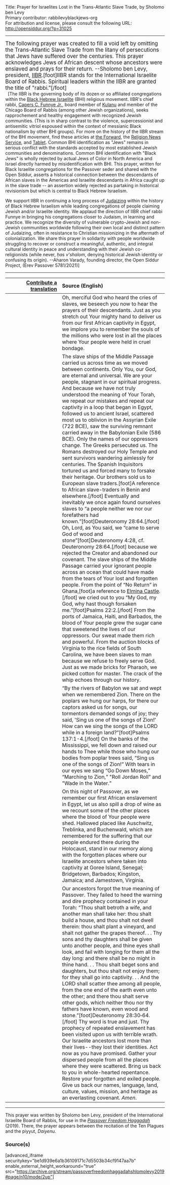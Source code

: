 <html>
<head></head>
<body>
Title: Prayer for Israelites Lost in the Trans-Atlantic Slave Trade, by Sholomo ben Levy<br />
Primary contributor: rabbilevyblackjews-org<br />
For attribution and license, please consult the following URL: <a href="http://opensiddur.org/?p=31025">http://opensiddur.org/?p=31025</a>
<p />
<hr />

<div class="english" style="font-size: 1.2em;">
The following prayer was created to fill a void left by omitting the Trans-Atlantic Slave Trade from the litany of persecutions that Jews have suffered over the centuries. This prayer acknowledges Jews of African descent whose ancestors were enslaved and prays for their return. --Sholomo ben Levy, president, <a href="https://blackjews.org">IIBR</a>.[foot]IIBR stands for the International Israelite Board of Rabbis. Spiritual leaders within the IIBR are granted the title of "rabbi."[/foot]
</div>
&nbsp;
[The IIBR is the governing body of its dozen or so affiliated congregations within the <a href="https://en.wikipedia.org/wiki/Black_Hebrew_Israelites">Black Hebrew Israelite</a> (BHI) religious movement. IIBR's chief rabbi, <a href="https://en.wikipedia.org/wiki/Capers_Funnye">Capers C. Funnye Jr.</a>, board member of <a href="https://kulanu.org/board-member-spotlight-rabbi-capers-funnye/">Kulanu</a> and member of the Chicago Board of Rabbis (among other Jewish organizations), seeks rapprochement and healthy engagement with recognized Jewish communities. (This is in sharp contrast to the violence, supercessionist and antisemitic vitriol espoused within the context of messianic Black nationalism by other BHI groups). For more on the history of the IIBR stream of the BHI movement, find these articles at <a href="https://forward.com/news/347996/who-are-the-hebrew-israelites/">the Forward</a>, the <a href="https://religionnews.com/2019/12/13/who-are-black-hebrew-israelites/">Religion News Service</a>, and <a href="https://www.tabletmag.com/sections/news/articles/can-a-single-person-speak-for-all-black-jews">Tablet</a>. Common BHI identification as "Jews" remains in serious conflict with the standards accepted by most established Jewish communities and denominations. Common BHI identification with "Black Jews" is wholly rejected by actual Jews of Color in North America and Israel directly harmed by misidentification with BHI. This prayer, written for Black Israelite congregations for the Passover seder and shared with the Open Siddur, asserts a historical connection between the descendants of African slaves in the Americas and Israelite descendants in Africa caught up in the slave trade -- an assertion widely rejected as partaking in historical revisionism but which is central to Black Hebrew Israelism. 

We support IIBR in continuing a long process of <a href="https://en.wikipedia.org/wiki/Judaization">Judaizing</a> within the history of Black Hebrew Israelism while leading congregations of people claiming Jewish and/or Israelite identity. We applaud the direction of IIBR chief rabbi Funnye in bringing his congregations closer to Judaism, in learning and practice. We recognize the diversity of vulnerable crypto-Jewish and non-Jewish communities worldwide following their own local and distinct pattern of Judaizing, often in resistance to Christian missionizing in the aftermath of colonialization. We share this prayer in solidarity with people worldwide struggling to recover or construct a meaningful, authentic, and integral cultural identity in peace and understanding with their Jewish co-religionists (while never, <em>ḥas v'shalom</em>, denying historical Jewish identity or confusing its origin). --Aharon Varady, founding director, the Open Siddur Project, (Erev Passover 5781/2021)]

<hr />

<table style="margin-left: auto;margin-right: auto;" class="draggable">
<thead><tr><th id="x" style="text-align: right;"><a href="/contribute/upload/">Contribute a translation</a></th><th style="text-align: left;">Source (English)</th></tr></thead>
<tbody>
<tr><td style="vertical-align:top;">
<div class="liturgy"><span lang="he">

</span></div></td>
 
<td style="vertical-align:top;" width="66%">
<div class="english">
Oh, merciful God who heard the cries of slaves, we beseech you now to hear the prayers of their descendants. Just as you stretch out Your mighty hand to deliver us from our first African captivity in Egypt, we implore you to remember the souls of the millions who were lost in all the places where Your people were held in cruel bondage.
</div></td></tr>


<tr><td style="vertical-align:top;">
<div class="liturgy"><span lang="he">

</span></div></td>
 
<td style="vertical-align:top;">
<div class="english">
The slave ships of the Middle Passage carried us across time as we moved between continents. Only You, our God, are eternal and universal. We are your people, stagnant in our spiritual progress. And because we have not truly understood the meaning of Your Torah, we repeat our mistakes and repeat our captivity in a loop that began in Egypt, followed us to ancient Israel, scattered most us to oblivion in the Assyrian Exile (722 BCE), saw the surviving remnant carried away in the Babylonian Exile (586 BCE). Only the names of our oppressors change. The Greeks persecuted us. The Romans destroyed our Holy Temple and sent survivors wandering aimlessly for centuries. The Spanish Inquisitors tortured us and forced many to forsake their heritage. Our brothers sold us to European slave traders.[foot]A reference to African slave-traders in Benin and elsewhere.[/foot] Eventually and inevitably we once again found ourselves slaves to “a people neither we nor our forefathers had known.”[foot]Deuteronomy 28:64.[/foot] Oh, Lord, as You said, we “came to serve God of wood and stone”[foot]Deuteronomy 4:28, cf. Deuteronomy 28:64.[/foot] because we rejected the Creator and abandoned our covenant. The slave ships of the Middle Passage carried your ignorant people across an ocean that could have made from the tears of Your lost and forgotten people. From the point of “No Return” in Ghana,[foot]a reference to <a href="https://en.wikipedia.org/wiki/Elmina_Castle">Elmina Castle</a>.[/foot] we cried out to you “My God, my God, why hast though forsaken me.”[foot]Psalms 22:2.[/foot] From the ports of Jamaica, Haiti, and Barbados, the blood of Your people grew the sugar cane that sweetened the lives of our oppressors. Our sweat made them rich and powerful. From the auction blocks of Virginia to the rice fields of South Carolina, we have been slaves to man because we refuse to freely serve God. Just as we made bricks for Pharaoh, we picked cotton for master. The crack of the whip echoes through our history. 
</div></td></tr>


<tr><td style="vertical-align:top;">
<div class="liturgy"><span lang="he">

</span></div></td>
 
<td style="vertical-align:top;">
<div class="english">
“By the rivers of Babylon we sat and wept when we remembered Zion. There on the poplars we hung our harps, for there our captors asked us for songs, our tormentors demanded songs of joy; they said, 'Sing us one of the songs of Zion!' How can we sing the songs of the LORD while in a foreign land?”[foot]Psalms 137:1-4.[/foot] On the banks of the Mississippi, we fell down and raised our hands to Thee while those who hung our bodies from poplar trees said, “Sing us one of the songs of Zion!” With tears in our eyes we sang “Go Down Moses,” “Marching to Zion,” "Roll Jordan Roll” and "Wade in the Water.” 
</div></td></tr>


<tr><td style="vertical-align:top;">
<div class="liturgy"><span lang="he">

</span></div></td>
 
<td style="vertical-align:top;">
<div class="english">
On this night of Passover, as we remember our first African enslavement in Egypt, let us also spill a drop of wine as we recount some of the other places where the blood of Your people were shed. Hallowed placed like Auschwitz, Treblinka, and Buchenwald, which are remembered for the suffering that our people endured there during the Holocaust, stand in our memory along with the forgotten places where our Israelite ancestors where taken into captivity at Goree Island, Senegal; Bridgetown, Barbados; Kingston, Jamaica; and Jamestown, Virginia.
</div></td></tr>


<tr><td style="vertical-align:top;">
<div class="liturgy"><span lang="he">

</span></div></td>
 
<td style="vertical-align:top;">
<div class="english">
Our ancestors forgot the true meaning of Passover. They failed to heed the warning and dire prophecy contained in your Torah: “Thou shalt betroth a wife, and another man shall take her: thou shalt build a house, and thou shalt not dwell therein: thou shalt plant a vineyard, and shalt not gather the grapes thereof. . . Thy sons and thy daughters shall be given unto another people, and thine eyes shall look, and fail with longing for them all the day long: and there shall be no might in thine hand. . . Thou shalt beget sons and daughters, but thou shalt not enjoy them; for they shall go into captivity. . . And the LORD shall scatter thee among all people, from the one end of the earth even unto the other; and there thou shalt serve other gods, which neither thou nor thy fathers have known, even wood and stone.”[foot]Deuteronomy 28:30‐64.[/foot] Thy word is true and just. Thy prophecy of repeated enslavement has been visited upon us with terrible wrath. Our Israelite ancestors lost more than their lives--they lost their identities. Act now as you have promised. Gather your dispersed people from all the places where they were scattered. Bring us back to you in whole-hearted repentance. Restore your forgotten and exiled people. Give us back our names, language, land, culture, values, mission, and heritage as an everlasting covenant. <em>Amen</em>.
</div></td></tr>
</tbody></table>

<hr />

This prayer was written by Sholomo ben Levy, president of the International Israelite Board of Rabbis, for use in the <em><a href="https://www.blackjews.org/israelite-haggadah-for-passover/">Passover Freedom Haggadah</a></em> (2019). There, the prayer appears between the recitation of the Ten Plagues and the piyyut, <em>Daiyenu</em>.



<h3>Source(s)</h3>

[advanced_iframe securitykey="be1d939e6a1b36109171c7d5503b34cf9147aa7b" enable_external_height_workaround="true" src="https://archive.org/stream/passoverfreedomhaggadahshlomolevy2019#page/n10/mode/2up"]

&nbsp;
</body>
</html>